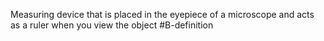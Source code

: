 Measuring device that is placed in the eyepiece of a microscope and acts as a ruler when you view the object
#B-definition 